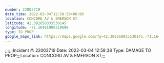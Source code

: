 ```yaml
---
number: 22003719
date_time: 2022-03-04T12:58:38+00:00
location: CONCORD AV & EMERSON ST
latitude: 42.392650033530145
longitude: -71.16481989210696
type: TO PROP
google_maps_link: https://maps.google.com/?q=42.392650033530145,-71.16481989210696
---
```


;;;;;;Incident #: 22003719  Date: 2022-03-04 12:58:38   Type: DAMAGE TO PROP;;;Location: CONCORD AV & EMERSON ST;;;
